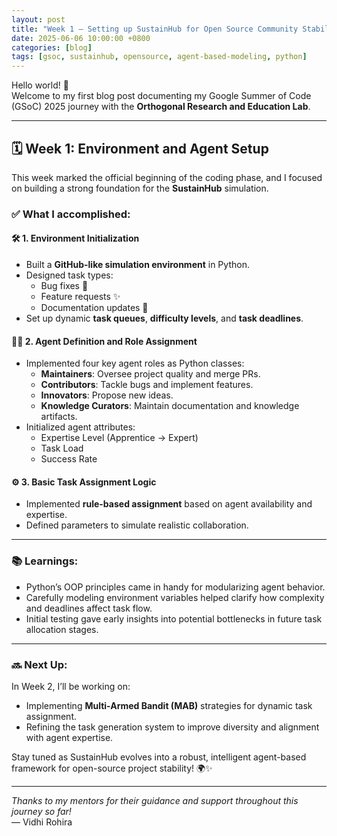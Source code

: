 ```yaml
---
layout: post
title: "Week 1 — Setting up SustainHub for Open Source Community Stability"
date: 2025-06-06 10:00:00 +0800
categories: [blog]
tags: [gsoc, sustainhub, opensource, agent-based-modeling, python]
---
```


Hello world! 🚀  
Welcome to my first blog post documenting my Google Summer of Code (GSoC) 2025 journey with the **Orthogonal Research and Education Lab**.

---

## 🗓️ Week 1: Environment and Agent Setup

This week marked the official beginning of the coding phase, and I focused on building a strong foundation for the **SustainHub** simulation.

### ✅ What I accomplished:

#### 🛠️ 1. Environment Initialization
- Built a **GitHub-like simulation environment** in Python.
- Designed task types:  
  - Bug fixes 🐞  
  - Feature requests ✨  
  - Documentation updates 📄
- Set up dynamic **task queues**, **difficulty levels**, and **task deadlines**.

#### 👩‍💻 2. Agent Definition and Role Assignment
- Implemented four key agent roles as Python classes:
  - **Maintainers**: Oversee project quality and merge PRs.
  - **Contributors**: Tackle bugs and implement features.
  - **Innovators**: Propose new ideas.
  - **Knowledge Curators**: Maintain documentation and knowledge artifacts.
- Initialized agent attributes:
  - Expertise Level (Apprentice → Expert)
  - Task Load
  - Success Rate

#### ⚙️ 3. Basic Task Assignment Logic
- Implemented **rule-based assignment** based on agent availability and expertise.
- Defined parameters to simulate realistic collaboration.

---

### 📚 Learnings:
- Python’s OOP principles came in handy for modularizing agent behavior.
- Carefully modeling environment variables helped clarify how complexity and deadlines affect task flow.
- Initial testing gave early insights into potential bottlenecks in future task allocation stages.

---

### 🔜 Next Up:
In Week 2, I’ll be working on:
- Implementing **Multi-Armed Bandit (MAB)** strategies for dynamic task assignment.
- Refining the task generation system to improve diversity and alignment with agent expertise.

Stay tuned as SustainHub evolves into a robust, intelligent agent-based framework for open-source project stability! 🌍✨

---

*Thanks to my mentors for their guidance and support throughout this journey so far!*  
— Vidhi Rohira
